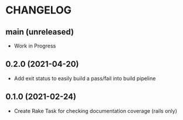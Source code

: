# CHANGELOG
## main (unreleased)
- Work in Progress

## 0.2.0 (2021-04-20)
- Add exit status to easily build a pass/fail into build pipeline

## 0.1.0 (2021-02-24)
- Create Rake Task for checking documentation coverage (rails only)
